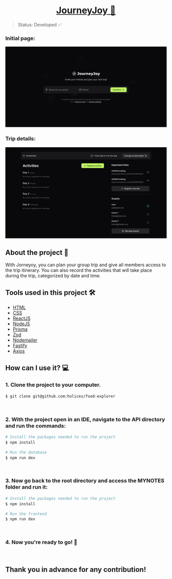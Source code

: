 <p align="center">
  <h1 align="center"><a href="https://food-explorer-vasc-333.netlify.app/">JourneyJoy 🚗</a></h1>
</p>

> Status: Developed ✅

### Initial page:
![Project image](./frontend/src/assets/initial-page.png)
### Trip details:
![Project image](./frontend/src/assets/trip-details.png)

## About the project 📝

With Jorneyoy, you can plan your group trip and give all members access to the trip itinerary. You can also record the activities that will take place during the trip, categorized by date and time.

## Tools used in this project 🛠️

- [HTML](https://developer.mozilla.org/pt-BR/docs/Web/HTML)
- [CSS](https://developer.mozilla.org/pt-BR/docs/Web/CSS)
- [ReactJS](https://legacy.reactjs.org/docs/getting-started.html)
- [NodeJS](https://nodejs.org/en)
- [Prisma](https://www.prisma.io/)
- [Zod](https://zod.dev/)
- [Nodemailer](https://nodemailer.com/)
- [Fastify](https://fastify.dev/)
- [Axios](https://axios-http.com/docs/intro)

## How can I use it? 💻

### 1. Clone the project to your computer.

```bash
$ git clone git@github.com:holices/food-explorer
```

<br>

### 2. With the project open in an IDE, navigate to the API directory and run the commands:

```bash
# Install the packages needed to run the project
$ npm install
```

```bash
# Run the database
$ npm run dev
```

<br>

### 3. Now go back to the root directory and access the MYNOTES folder and run it:

```bash
# Install the packages needed to run the project
$ npm install
```

```bash
# Run the frontend
$ npm run dev
```

<br>

### 4. Now you're ready to go! 🎉

<br>

## Thank you in advance for any contribution!
